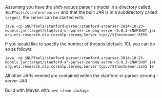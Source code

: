 Assuming you have the shift-reduce parser's model in a directory called `$NLPTools/stanford-parser` and that the built JAR is in a subdirectory called `target/`, the server can be started with:

```
java -cp $NLPTools/stanford-parser/stanford-srparser-2014-10-23-models.jar:target/stanford-sr-parser-zeromq-server-0.0.3-SNAPSHOT.jar org.ets.research.nlp.corenlp.zeromq.Server tcp://$(hostname):5555
```

If you would like to specify the number of threads (default: 10), you can do so as follows:

```
java -cp $NLPTools/stanford-parser/stanford-srparser-2014-10-23-models.jar:target/stanford-sr-parser-zeromq-server-0.0.3-SNAPSHOT.jar org.ets.research.nlp.corenlp.zeromq.Server tcp://$(hostname):5555 10
```

All other JARs needed are contained within the stanford-sr-parser-zeromq-server JAR.

Build with Maven with:
`mvn clean package`